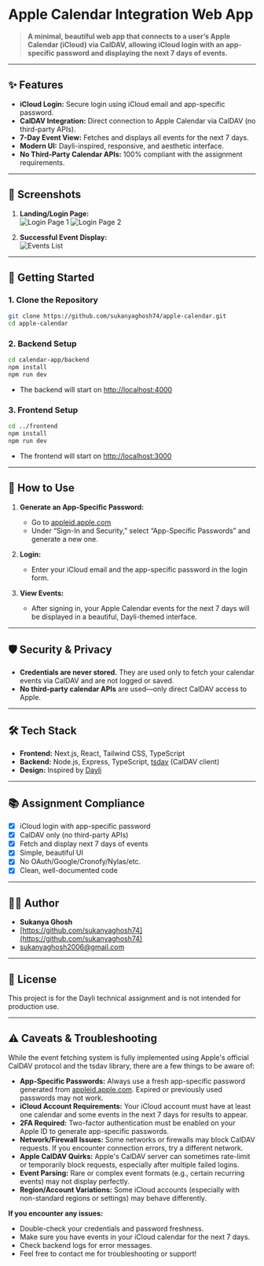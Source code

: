 # Apple Calendar Integration Web App

> **A minimal, beautiful web app that connects to a user’s Apple Calendar (iCloud) via CalDAV, allowing iCloud login with an app-specific password and displaying the next 7 days of events.**

---

## ✨ Features

- **iCloud Login:** Secure login using iCloud email and app-specific password.
- **CalDAV Integration:** Direct connection to Apple Calendar via CalDAV (no third-party APIs).
- **7-Day Event View:** Fetches and displays all events for the next 7 days.
- **Modern UI:** Dayli-inspired, responsive, and aesthetic interface.
- **No Third-Party Calendar APIs:** 100% compliant with the assignment requirements.

---

## 📸 Screenshots

1. **Landing/Login Page:**  
   ![Login Page 1](https://github.com/user-attachments/assets/50ac5b66-808d-457a-83a6-c26079b90b0d)
   ![Login Page 2](https://github.com/user-attachments/assets/a1b220d6-1823-455e-a13c-2d5d75655002)

3. **Successful Event Display:**  
   ![Events List](./screenshots/events.png)
   
---

## 🚀 Getting Started

### 1. **Clone the Repository**
```bash
git clone https://github.com/sukanyaghosh74/apple-calendar.git
cd apple-calendar
```

### 2. **Backend Setup**
```bash
cd calendar-app/backend
npm install
npm run dev
```
- The backend will start on [http://localhost:4000](http://localhost:4000)

### 3. **Frontend Setup**
```bash
cd ../frontend
npm install
npm run dev
```
- The frontend will start on [http://localhost:3000](http://localhost:3000)

---

## 🔑 **How to Use**

1. **Generate an App-Specific Password:**
   - Go to [appleid.apple.com](https://appleid.apple.com/account/manage)
   - Under “Sign-In and Security,” select “App-Specific Passwords” and generate a new one.

2. **Login:**
   - Enter your iCloud email and the app-specific password in the login form.

3. **View Events:**
   - After signing in, your Apple Calendar events for the next 7 days will be displayed in a beautiful, Dayli-themed interface.

---

## 🛡️ Security & Privacy

- **Credentials are never stored.** They are used only to fetch your calendar events via CalDAV and are not logged or saved.
- **No third-party calendar APIs** are used—only direct CalDAV access to Apple.

---

## 🛠️ Tech Stack

- **Frontend:** Next.js, React, Tailwind CSS, TypeScript
- **Backend:** Node.js, Express, TypeScript, [tsdav](https://github.com/natelindev/tsdav) (CalDAV client)
- **Design:** Inspired by [Dayli](https://usedayli.framer.website/)

---

## 📚 Assignment Compliance

- [x] iCloud login with app-specific password
- [x] CalDAV only (no third-party APIs)
- [x] Fetch and display next 7 days of events
- [x] Simple, beautiful UI
- [x] No OAuth/Google/Cronofy/Nylas/etc.
- [x] Clean, well-documented code

---

## 🙋‍♂️ Author

- **Sukanya Ghosh**
- [https://github.com/sukanyaghosh74](https://github.com/sukanyaghosh74)
- [sukanyaghosh2006@gmail.com](sukanyaghosh2006@gmail.com)

---

## 📄 License

This project is for the Dayli technical assignment and is not intended for production use.

---

## ⚠️ Caveats & Troubleshooting

While the event fetching system is fully implemented using Apple's official CalDAV protocol and the tsdav library, there are a few things to be aware of:

- **App-Specific Passwords:** Always use a fresh app-specific password generated from [appleid.apple.com](https://appleid.apple.com/account/manage). Expired or previously used passwords may not work.
- **iCloud Account Requirements:** Your iCloud account must have at least one calendar and some events in the next 7 days for results to appear.
- **2FA Required:** Two-factor authentication must be enabled on your Apple ID to generate app-specific passwords.
- **Network/Firewall Issues:** Some networks or firewalls may block CalDAV requests. If you encounter connection errors, try a different network.
- **Apple CalDAV Quirks:** Apple's CalDAV server can sometimes rate-limit or temporarily block requests, especially after multiple failed logins.
- **Event Parsing:** Rare or complex event formats (e.g., certain recurring events) may not display perfectly.
- **Region/Account Variations:** Some iCloud accounts (especially with non-standard regions or settings) may behave differently.

**If you encounter any issues:**
- Double-check your credentials and password freshness.
- Make sure you have events in your iCloud calendar for the next 7 days.
- Check backend logs for error messages.
- Feel free to contact me for troubleshooting or support!

